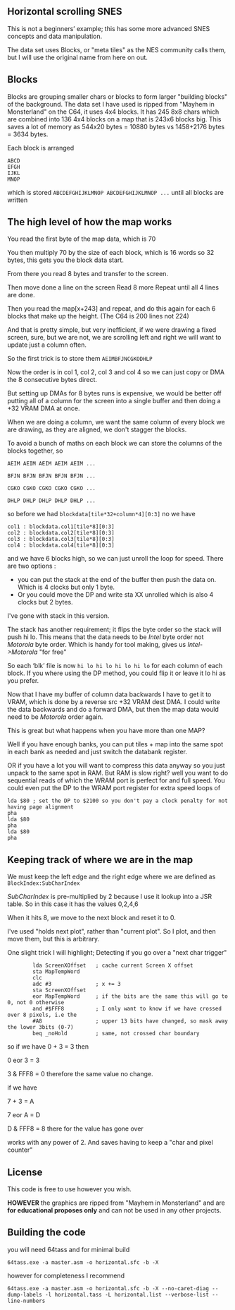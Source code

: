 Horizontal scrolling SNES
-------------------------

This is not a beginners’ example; this has some more advanced SNES concepts and data manipulation. 

The data set uses Blocks, or "meta tiles" as the NES community calls them, but I will use the original name from here on out.

Blocks
------
Blocks are grouping smaller chars or blocks to form larger "building blocks" of the background.
The data set I have used is ripped from "Mayhem in Monsterland" on the C64, it uses 4x4 blocks.
It has 245 8x8 chars which are combined into 136 4x4 blocks on a map that is 243x6 blocks big.
This saves a lot of memory as 544x20 bytes = 10880 bytes vs 1458+2176 bytes = 3634 bytes.

Each block is arranged
~~~
ABCD
EFGH
IJKL
MNOP
~~~

which is stored `ABCDEFGHIJKLMNOP ABCDEFGHIJKLMNOP ...` until all blocks are written

The high level of how the map works
-----------------------------------
You read the first byte of the map data, which is 70

You then multiply 70 by the size of each block, which is 16 words so 32 bytes, this gets you the block data start.

From there you read 8 bytes and transfer to the screen.

Then move done a line on the screen
Read 8 more
Repeat until all 4 lines are done.

Then you read the map[x+243] and repeat, and do this again for each 6 blocks that make up the height. (The C64 is 200 lines not 224)

And that is pretty simple, but very inefficient, if we were drawing a fixed screen, sure, but we are not, we are scrolling left and right we will want to update just a column often.

So the first trick is to store them `AEIMBFJNCGKODHLP`

Now the order is in col 1, col 2, col 3 and col 4 so we can just copy or DMA the 8 consecutive bytes direct. 

But setting up DMAs for 8 bytes runs is expensive, we would be better off putting all of a column for the screen into a single buffer and then doing a +32 VRAM DMA at once.

When we are doing a column, we want the same column of every block we are drawing, as they are aligned, we don't stagger the blocks.

To avoid a bunch of maths on each block we can store the columns of the blocks together, so
~~~
AEIM AEIM AEIM AEIM AEIM ...

BFJN BFJN BFJN BFJN BFJN ...

CGKO CGKO CGKO CGKO CGKO ...

DHLP DHLP DHLP DHLP DHLP ...
~~~
so before we had `blockdata[tile*32+column*4][0:3]`
no we have
~~~
col1 : blockdata.col1[tile*8][0:3]
col2 : blockdata.col2[tile*8][0:3]
col3 : blockdata.col3[tile*8][0:3]
col4 : blockdata.col4[tile*8][0:3]
~~~

and we have 6 blocks high, so we can just unroll the loop for speed. There are two options :
 - you can put the stack at the end of the buffer then push the data on. Which is 4 clocks but only 1 byte. 
 - Or you could move the DP and write sta XX unrolled which is also 4 clocks but 2 bytes.

I've gone with stack in this version.

The stack has another requirement; it flips the byte order so the stack will push hi lo. This means that the data needs to be _Intel_ byte order not _Motorola_ byte order. Which is handy for tool making, gives us _Intel->Motorola_ "for free"

So each ‘blk’ file is now
`hi lo hi lo hi lo hi lo` for each column of each block. If you where using the DP method, you could flip it or leave it lo hi as you prefer.

Now that I have my buffer of column data backwards I have to get it to VRAM, which is done by a reverse src +32 VRAM dest DMA. I could write the data backwards and do a forward DMA, but then the map data would need to be _Motorola_ order again.

This is great but what happens when you have more than one MAP?

Well if you have enough banks, you can put tiles + map into the same spot in each bank as needed and just switch the databank register.

OR if you have a lot you will want to compress this data anyway so you just unpack to the same spot in RAM. But RAM is slow right? well you want to do sequential reads of which the WRAM port is perfect for and full speed. You could even put the DP to the WRAM port register for extra speed loops of
~~~
lda $80 ; set the DP to $2100 so you don't pay a clock penalty for not having page alignment
pha
lda $80
pha
lda $80
pha
~~~ 


Keeping track of where we are in the map
----------------------------------------
We must keep the left edge and the right edge where we are defined as `BlockIndex:SubCharIndex`

_SubCharIndex_ is pre-multiplied by 2 because I use it lookup into a JSR table. So in this case it has the values 0,2,4,6

When it hits 8, we move to the next block and reset it to 0. 

I've used "holds next plot", rather than "current plot". So I plot, and then move them, but this is arbitrary. 

One slight trick I will highlight; Detecting if you go over a "next char trigger"
~~~
		lda ScreenXOffset	; cache current Screen X offset
		sta MapTempWord
		clc
		adc #3				; x += 3
		sta ScreenXOffset
		eor MapTempWord		; if the bits are the same this will go to 0, not 0 otherwise
		and #$FFF8			; I only want to know if we have crossed over 8 pixels, i.e the 
		#A8					; upper 13 bits have changed, so mask away the lower 3bits (0-7)
		beq _noHold			; same, not crossed char boundary
~~~
so if we have 
0 + 3 = 3 then

0 eor 3 = 3 

3 & FFF8 = 0 therefore the same value no change. 

if we have

7 + 3 = A

7 eor A = D

D & FFF8 = 8 there for the value has gone over 

works with any power of 2. And saves having to keep a "char and pixel counter"

License
-------
This code is free to use however you wish.

**HOWEVER** the graphics are ripped from "Mayhem in Monsterland" and are **for educational proposes only** and can not be used in any other projects.

Building the code
-----------------
you will need 64tass and for minimal build

`64tass.exe -a master.asm -o horizontal.sfc -b -X`

however for completeness I recommend

`64tass.exe -a master.asm -o horizontal.sfc -b -X --no-caret-diag --dump-labels -l horizontal.tass -L horizontal.list --verbose-list --line-numbers`
